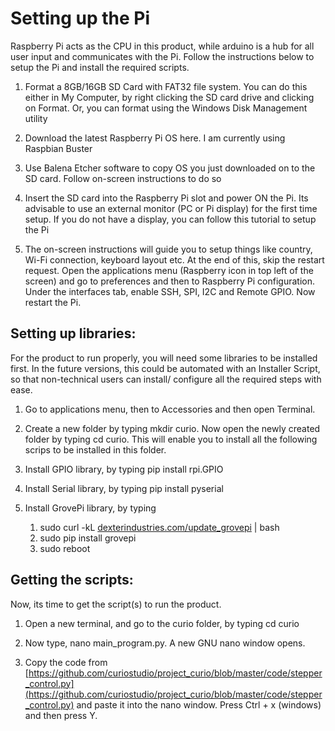 # Setting up the Pi
Raspberry Pi acts as the CPU in this product, while arduino is a hub for all user input and communicates with the Pi. Follow the instructions below to setup the Pi and install the required scripts. 

1. Format a 8GB/16GB SD Card with FAT32 file system. You can do this either in My Computer, by right clicking the SD card drive and clicking on Format. Or, you can format using the Windows Disk Management utility

2. Download the latest Raspberry Pi OS here. I am currently using Raspbian Buster

3. Use Balena Etcher software to copy OS you just downloaded on to the SD card. Follow on-screen instructions to do so

4. Insert the SD card into the Raspberry Pi slot and power ON the Pi. Its advisable to use an external monitor (PC or Pi display) for the first time setup. If you do not have a display, you can follow this tutorial to setup the Pi

5. The on-screen instructions will guide you to setup things like country, Wi-Fi connection, keyboard layout etc. At the end of this, skip the restart request. Open the applications menu (Raspberry icon in top left of the screen) and go to preferences and then to Raspberry Pi configuration. Under the interfaces tab, enable SSH, SPI, I2C and Remote GPIO. Now restart the Pi. 

## Setting up libraries: 

For the product to run properly, you will need some libraries to be installed first. In the future versions, this could be automated with an Installer Script, so that non-technical users can install/ configure all the required steps with ease. 

1. Go to applications menu, then to Accessories and then open Terminal. 

2. Create a new folder by typing mkdir curio. Now open the newly created folder by typing cd curio. This will enable you to install all the following scrips to be installed in this folder. 

3. Install GPIO library, by typing pip install rpi.GPIO

4. Install Serial library, by typing pip install pyserial

5. Install GrovePi library, by typing 
    1.  sudo curl -kL [dexterindustries.com/update_grovepi](http://dexterindustries.com/update_grovepi) | bash 
    2. sudo pip install grovepi
    3. sudo reboot

## Getting the scripts:

Now, its time to get the script(s) to run the product. 

1. Open a new terminal, and go to the curio folder, by typing cd curio

2. Now type, nano main_program.py. A new GNU nano window opens. 

3. Copy the code from [https://github.com/curiostudio/project_curio/blob/master/code/stepper_control.py](https://github.com/curiostudio/project_curio/blob/master/code/stepper_control.py) and paste it into the nano window. Press Ctrl + x (windows) and then press Y.
